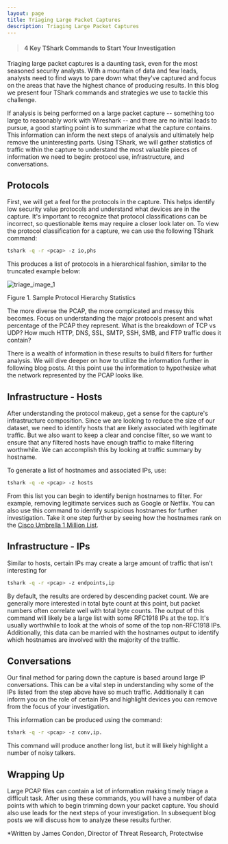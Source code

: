 ```yaml
---
layout: page
title: Triaging Large Packet Captures
description: Triaging Large Packet Captures
---
```


> #### 4 Key TShark Commands to Start Your Investigation

Triaging large packet captures is a daunting task, even for the most seasoned security analysts. With a mountain of data and few leads, analysts need to find ways to pare down what they've captured and focus on the areas that have the highest chance of producing results. In this blog we present four TShark commands and strategies we use to tackle this challenge.

If analysis is being performed on a large packet capture -- something too large to reasonably work with Wireshark -- and there are no initial leads to pursue, a good starting point is to summarize what the capture contains. This information can inform the next steps of analysis and ultimately help remove the uninteresting parts. Using TShark, we will gather statistics of traffic within the capture to understand the most valuable pieces of information we need to begin: protocol use, infrastructure, and conversations.

## Protocols

First, we will get a feel for the protocols in the capture. This helps identify low security value protocols and understand what devices are in the capture. It's important to recognize that protocol classifications can be incorrect, so questionable items may require a closer look later on. To view the protocol classification for a capture, we can use the following TShark command:

```bash
tshark -q -r <pcap> -z io,phs
```

This produces a list of protocols in a hierarchical fashion, similar to the truncated example below:

![triage_image_1](images/triage_image_1.png)

Figure 1. Sample Protocol Hierarchy Statistics 

The more diverse the PCAP, the more complicated and messy this becomes. Focus on understanding the major protocols present and what percentage of the PCAP they represent. What is the breakdown of TCP vs UDP? How much HTTP, DNS, SSL, SMTP, SSH, SMB, and FTP traffic does it contain? 

There is a wealth of information in these results to build filters for further analysis. We will dive deeper on how to utilize the information further in following blog posts. At this point use the information to hypothesize what the network represented by the PCAP looks like. 

## Infrastructure - Hosts

After understanding the protocol makeup, get a sense for the capture's infrastructure composition. Since we are looking to reduce the size of our dataset, we need to identify hosts that are likely associated with legitimate traffic. But we also want to keep a clear and concise filter, so we want to ensure that any filtered hosts have enough traffic to make filtering worthwhile. We can accomplish this by looking at traffic summary by hostname.

To generate a list of hostnames and associated IPs, use:

```bash
tshark -q -e <pcap> -z hosts
```

From this list you can begin to identify benign hostnames to filter. For example, removing legitimate services such as Google or Netflix. You can also use this command to identify suspicious hostnames for further investigation. Take it one step further by seeing how the hostnames rank on the [Cisco Umbrella 1 Million List](https://umbrella.cisco.com/blog/2016/12/14/cisco-umbrella-1-million/).

## Infrastructure - IPs

Similar to hosts, certain IPs may create a large amount of traffic that isn't interesting for

```bash
tshark -q -r <pcap> -z endpoints,ip
```

By default, the results are ordered by descending packet count. We are generally more interested in total byte count at this point, but packet numbers often correlate well with total byte counts. The output of this command will likely be a large list with some RFC1918 IPs at the top. It's usually worthwhile to look at the whois of some of the top non-RFC1918 IPs. Additionally, this data can be married with the hostnames output to identify which hostnames are involved with the majority of the traffic. 

## Conversations

Our final method for paring down the capture is based around large IP conversations. This can be a vital step in understanding why some of the IPs listed from the step above have so much traffic. Additionally it can inform you on the role of certain IPs and highlight devices you can remove from the focus of your investigation.

This information can be produced using the command: 

```bash
tshark -q -r <pcap> -z conv,ip. 
```

This command will produce another long list, but it will likely highlight a number of noisy talkers. 

## Wrapping Up

Large PCAP files can contain a lot of information making timely triage a difficult task. After using these commands, you will have a number of data points with which to begin trimming down your packet capture. You should also use leads for the next steps of your investigation. In subsequent blog posts we will discuss how to analyze these results further.

*Written by James Condon, Director of Threat Research, Protectwise
